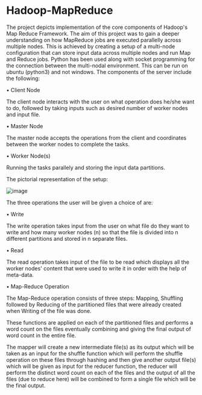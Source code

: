 # Hadoop-MapReduce
The project depicts implementation of the core components of Hadoop's Map Reduce Framework.
The aim of this project was to gain a deeper understanding on how MapReduce jobs are executed parallelly across multiple nodes. This is achieved by creating a setup of a multi-node configuration that can store input data across multiple nodes and run Map and Reduce jobs.
Python has been used along with socket programming for the connection between the multi-nodal environment.
This can be run on ubuntu (python3) and not windows.
The components of the server include the following:

•	Client Node

  The client node interacts with the user on what operation does he/she want to do, followed by taking inputs such as desired number of worker nodes and input file.
  
•	Master Node

  The master node accepts the operations from the client and coordinates between the worker nodes to complete the tasks.
  
•	Worker Node(s)

  Running the tasks parallely and storing the input data partitions.
    
The pictorial representation of the setup:

![image](https://user-images.githubusercontent.com/94732433/205029000-beaaba02-b78f-4008-b2e2-0baaf3e0ccdb.png)

The three operations the user will be given a choice of are:

• Write

  The write operation takes input from the user on what file do they want to write and how many worker nodes (n) so that the file is divided into n different partitions and stored in n separate files.
  
• Read

  The read operation takes input of the file to be read which displays all the worker nodes' content that were used to write it in order with the help of meta-data.
  
• Map-Reduce Operation

  The Map-Reduce operation consists of three steps: Mapping, Shuffling followed by Reducing of the partitioned files that were already created when Writing of the file was done.
  
These functions are applied on each of the partitioned files and performs a word count on the files eventually combining and giving the final output of word count in the entire file.

The mapper will create a new intermediate file(s) as its output which will be taken as an input for the shuffle function which will perform the shuffle operation on these files through hashing and then give another output file(s) which will be given as input for the reducer function, the reducer will perform the distinct word count on each of the files and the output of all the files (due to reduce here) will be combined to form a single file which will be the final output.



